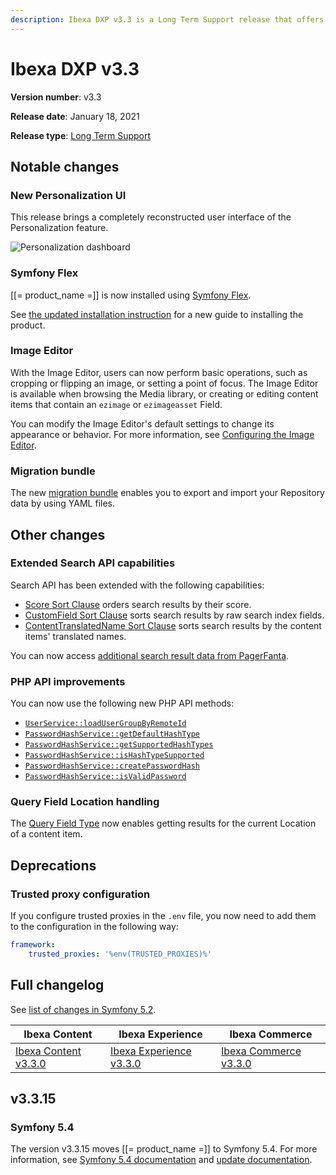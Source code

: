 ```yaml
---
description: Ibexa DXP v3.3 is a Long Term Support release that offers a new Personalization UI, Image Editor and a data migration bundle.
---
```


<!-- vale off -->

# Ibexa DXP v3.3

**Version number**: v3.3

**Release date**: January 18, 2021

**Release type**: [Long Term Support](https://support.ibexa.co/Public/service-life)

## Notable changes

### New Personalization UI

This release brings a completely reconstructed user interface of the Personalization feature.

![Personalization dashboard](3.3_perso_ui.png "Personalization dashboard")

### Symfony Flex

[[= product_name =]] is now installed using [Symfony Flex](https://symfony.com/doc/current/quick_tour/flex_recipes.html).

See [the updated installation instruction](https://doc.ibexa.co/en/3.3/getting_started/install_ez_platform) for a new guide to installing the product.

### Image Editor

With the Image Editor, users can now perform basic operations, such as cropping or flipping an image,
or setting a point of focus. 
The Image Editor is available when browsing the Media library, or creating or editing content items 
that contain an `ezimage` or `ezimageasset` Field.

You can modify the Image Editor's default settings to change its appearance or behavior.
For more information, see [Configuring the Image Editor](https://doc.ibexa.co/en/3.3/guide/image_editor).

### Migration bundle

The new [migration bundle](https://doc.ibexa.co/en/3.3/guide/data_migration) enables you to export and import your Repository data by using YAML files.

## Other changes

### Extended Search API capabilities

Search API has been extended with the following capabilities:

- [Score Sort Clause](https://doc.ibexa.co/en/3.3/guide/search/sort_clause_reference/score_sort_clause) orders search results by their score.
- [CustomField Sort Clause](https://doc.ibexa.co/en/3.3/guide/search/sort_clause_reference/customfield_sort_clause) sorts search results by raw search index fields.
- [ContentTranslatedName Sort Clause](https://doc.ibexa.co/en/3.3/guide/search/sort_clause_reference/contenttranslatedname_sort_clause) sorts search results by the content items' translated names.

You can now access [additional search result data from PagerFanta](https://doc.ibexa.co/en/3.3/api/public_php_api_search/#additional-search-result-data).

### PHP API improvements

You can now use the following new PHP API methods:

- [`UserService::loadUserGroupByRemoteId`](https://github.com/ezsystems/ezplatform-kernel/blob/master/eZ/Publish/API/Repository/UserService.php#L71)
- [`PasswordHashService::getDefaultHashType`](https://github.com/ezsystems/ezplatform-kernel/blob/master/eZ/Publish/API/Repository/PasswordHashService.php#L18)
- [`PasswordHashService::getSupportedHashTypes`](https://github.com/ezsystems/ezplatform-kernel/blob/master/eZ/Publish/API/Repository/PasswordHashService.php#L25)
- [`PasswordHashService::isHashTypeSupported`](https://github.com/ezsystems/ezplatform-kernel/blob/master/eZ/Publish/API/Repository/PasswordHashService.php#L30)
- [`PasswordHashService::createPasswordHash`](https://github.com/ezsystems/ezplatform-kernel/blob/master/eZ/Publish/API/Repository/PasswordHashService.php#L37)
- [`PasswordHashService::isValidPassword`](https://github.com/ezsystems/ezplatform-kernel/blob/master/eZ/Publish/API/Repository/PasswordHashService.php#L44)

### Query Field Location handling

The [Query Field Type](https://doc.ibexa.co/en/3.3/guide/content_rendering/queries_and_controllers/content_queries/#content-query-field) now enables getting results for the current Location of a content item.

## Deprecations

### Trusted proxy configuration

If you configure trusted proxies in the `.env` file, you now need to add them to the configuration in the following way:

``` yaml
framework:
    trusted_proxies: '%env(TRUSTED_PROXIES)%'
```

## Full changelog

See [list of changes in Symfony 5.2](https://symfony.com/blog/symfony-5-2-curated-new-features).

| Ibexa Content  | Ibexa Experience  | Ibexa Commerce |
|--------------|------------|------------|
| [Ibexa Content v3.3.0](https://github.com/ibexa/content/releases/tag/v3.3.0) | [Ibexa Experience v3.3.0](https://github.com/ibexa/experience/releases/tag/v3.3.0) | [Ibexa Commerce v3.3.0](https://github.com/ibexa/commerce/releases/tag/v3.3.0)|

## v3.3.15 

### Symfony 5.4

The version v3.3.15 moves [[= product_name =]] to Symfony 5.4.
For more information, see [Symfony 5.4 documentation](https://symfony.com/releases/5.4) and [update documentation](update_from_3.3.md#3315).
